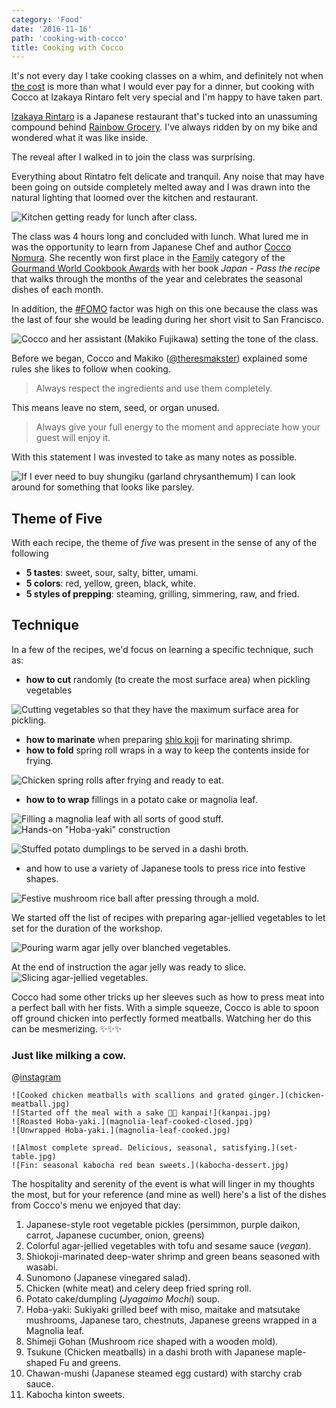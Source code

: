 ```yaml
---
category: 'Food'
date: '2016-11-16'
path: 'cooking-with-cocco'
title: Cooking with Cocco
---
```


It's not every day I take cooking classes on a whim, and definitely not when [the cost](https://www.eventbrite.com/e/cooking-classes-with-cocco-nomura-tickets-28903389817#) is more than what I would ever pay for a dinner, but cooking with Cocco at Izakaya Rintaro felt very special and I'm happy to have taken part.

[Izakaya Rintaro](http://4sq.com/1ojnS0R) is a Japanese restaurant that's tucked into an unassuming compound behind [Rainbow Grocery](http://www.rainbow.coop/). I've always ridden by on my bike and wondered what it was like inside.

The reveal after I walked in to join the class was surprising.

Everything about Rintatro felt delicate and tranquil. Any noise that may have been going on outside completely melted away and I was drawn into the natural lighting that loomed over the kitchen and restaurant.

![Kitchen getting ready for lunch after class.](kitchen-prep.jpg)

The class was 4 hours long and concluded with lunch. What lured me in was the opportunity to learn from Japanese Chef and author [Cocco Nomura](). She recently won first place in the [Family](http://www.cookbookfair.com/index.php/gourmand-awards/winners-2016/cookbooks-and-food-culture-shortlist-2016) category of the [Gourmand World Cookbook Awards](https://en.wikipedia.org/wiki/Gourmand_World_Cookbook_Awards) with her book _Japan - Pass the recipe_ that walks through the months of the year and celebrates the seasonal dishes of each month.

In addition, the [#FOMO](https://en.wikipedia.org/wiki/Fear_of_missing_out) factor was high on this one because the class was the last of four she would be leading during her short visit to San Francisco.

![Cocco and her assistant (Makiko Fujikawa) setting the tone of the class.](class-in-session.jpg)

Before we began, Cocco and Makiko ([@theresmakster](https://www.instagram.com/theresmakster/)) explained some rules she likes to follow when cooking.

> Always respect the ingredients and use them completely.

This means leave no stem, seed, or organ unused.

> Always give your full energy to the moment and appreciate how your guest will enjoy it.

With this statement I was invested to take as many notes as possible.

![If I ever need to buy shungiku (garland chrysanthemum) I can look around for something that looks like parsley.](looks-like-parsley.jpg)

## Theme of Five

With each recipe, the theme of _five_ was present in the sense of any of the following

- **5 tastes**: sweet, sour, salty, bitter, umami.
- **5 colors**: red, yellow, green, black, white.
- **5 styles of prepping**: steaming, grilling, simmering, raw, and fried.

## Technique

In a few of the recipes, we'd focus on learning a specific technique, such as:

- **how to cut** randomly (to create the most surface area) when pickling vegetables

![Cutting vegetables so that they have the maximum surface area for pickling.](japanese-pickling.jpg)

- **how to marinate** when preparing [shio koji](http://www.justonecookbook.com/how_to/how-to-make-shio-koji/) for marinating shrimp.
- **how to fold** spring roll wraps in a way to keep the contents inside for frying.

![Chicken spring rolls after frying and ready to eat.](spring-rolls.jpg)

- **how to to wrap** fillings in a potato cake or magnolia leaf.

![Filling a magnolia leaf with all sorts of good stuff.](magnolia-leaf-instruction.jpg)
![Hands-on "Hoba-yaki" construction](magnolia-leaf-construction.jpg)

![Stuffed potato dumplings to be served in a dashi broth.](stuffed-potato-cakes.jpg)

- and how to use a variety of Japanese tools to press rice into festive shapes.

![Festive mushroom rice ball after pressing through a mold.](mushroom-rice-onigiri.jpg)

We started off the list of recipes with preparing agar-jellied vegetables to let set for the duration of the workshop.

![Pouring warm agar jelly over blanched vegetables.](making-agar-jelly.jpg)

At the end of instruction the agar jelly was ready to slice.
![Slicing agar-jellied vegetables.](agar-jelly-ready.jpg)

Cocco had some other tricks up her sleeves such as how to press meat into a perfect ball with her fists.
With a simple squeeze, Cocco is able to spoon off ground chicken into perfectly formed meatballs. Watching her do this can be mesmerizing. :sparkles::sparkles::sparkles:

### Just like milking a cow.

@[instagram](BMh9E9xgOzR)

```grid|3|
![Cooked chicken meatballs with scallions and grated ginger.](chicken-meatball.jpg)
![Started off the meal with a sake 🍶✨ kanpai!](kanpai.jpg)
![Roasted Hoba-yaki.](magnolia-leaf-cooked-closed.jpg)
![Unwrapped Hoba-yaki.](magnolia-leaf-cooked.jpg)
```

```grid|2|
![Almost complete spread. Delicious, seasonal, satisfying.](set-table.jpg)
![Fin: seasonal kabocha red bean sweets.](kabocha-dessert.jpg)
```

The hospitality and serenity of the event is what will linger in my thoughts the most,
but for your reference (and mine as well) here's a list of the dishes from Cocco's menu we enjoyed that day:

1. Japanese-style root vegetable pickles (persimmon, purple daikon, carrot, Japanese cucumber, onion, greens)
2. Colorful agar-jellied vegetables with tofu and sesame sauce (_vegan_).
3. Shiokoji-marinated deep-water shrimp and green beans seasoned with wasabi.
4. Sunomono (Japanese vinegared salad).
5. Chicken (white meat) and celery deep fried spring roll.
6. Potato cake/dumpling (_Jyagaimo Mochi_) soup.
7. Hoba-yaki: Sukiyaki grilled beef with miso, maitake and matsutake mushrooms, Japanese taro, chestnuts, Japanese greens wrapped in a Magnolia leaf.
8. Shimeji Gohan (Mushroom rice shaped with a wooden mold).
9. Tsukune (Chicken meatballs) in a dashi broth with Japanese maple-shaped Fu and greens.
10. Chawan-mushi (Japanese steamed egg custard) with starchy crab sauce.
11. Kabocha kinton sweets.
